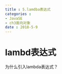 ```yaml
---
title : 5.lamdba表达式
categories : 
- JavaSE
- ch3面向对象
date : 2018-5-9
---
```


# lambd表达式

为什么引入lambda表达式？

